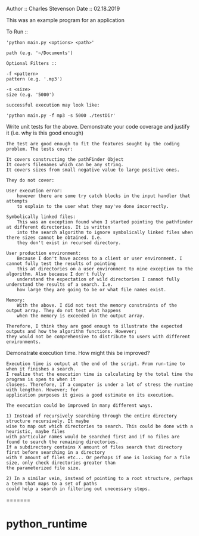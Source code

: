 
Author :: Charles Stevenson
Date :: 02.18.2019

This was an example program for an application


To Run :: 

	'python main.py <options> <path>'

	path (e.g. '~/Documents')

	Optional Filters ::

	-f <pattern>
	pattern (e.g. '.mp3')

	-s <size>
	size (e.g. '5000')

	successful execution may look like:

	'python main.py -f mp3 -s 5000 ./testDir'
 
 Write unit tests for the above. Demonstrate your code coverage and justify it (i.e. why is this good enough)

 	The test are good enough to fit the features sought by the coding problem. The tests cover:

	It covers constructing the pathFinder Object
	It covers filenames which can be any string.
	It covers sizes from small negative value to large positive ones.

	They do not cover:

	User execution error: 
		however there are some try catch blocks in the input handler that attempts
		to explain to the user what they may've done incorrectly.

	Symbolically linked files:
		This was an exception found when I started pointing the pathfinder at different directories. It is written
		into the search algorithm to ignore symbolically linked files when there sizes cannot be obtained. I.e.
		they don't exist in recursed directory.

	User production environment:
		Because I don't have access to a client or user environment. I cannot fully test the results of pointing
		this at directories on a user environment to mine exception to the algorithm. Also because I don't fully
		understand the expectation of wild directories I cannot fully understand the results of a search. I.e.
		how large they are going to be or what file names exist.

	Memory:
		With the above. I did not test the memory constraints of the output array. They do not test what happens
		when the memory is exceeded in the output array.

	Therefore, I think they are good enough to illustrate the expected outputs and how the algorithm functions. However;
	they would not be comprehensive to distribute to users with different environments.


Demonstrate execution time.  How might this be improved?

	Execution time is output at the end of the script. From run-time to when it finishes a search.
	I realize that the execution time is calculating by the total time the program is open to when it
	closees. Therefore, if a computer is under a lot of stress the runtime with lengthen. However; for
	application purposes it gives a good estimate on its execution.

	The execution could be improved in many different ways.

	1) Instead of recursively searching through the entire directory structure recursively. It maybe 
	wise to map out which directories to search. This could be done with a heuristic, maybe files 
	with particular names would be searched first and if no files are found to search the remaining directories. 
	If a subdirectory contains X amount of files search that directory first before searching in a directory 
	with Y amount of files etc... Or perhaps if one is looking for a file size, only check directories greater than
	the parameterized file size.

	2) In a similar vein, instead of pointing to a root structure, perhaps a term that maps to a set of paths
	could help a search in filtering out unecessary steps. 
=======
# python_runtime
